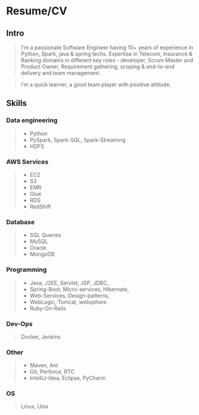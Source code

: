 # Resume/CV 
## Intro
>I'm a passionate Software Engineer having 10+ years of experience in Python, Spark, java & spring techs. Expertise in
Telecom, Insurance & Banking domains in different key roles - developer, Scrum Master and
Product Owner, Requirement gathering, scoping & end-to-end delivery and team management.

> I’m a quick learner, a good team player with positive attitude.

## Skills 
### Data engineering
> * Python
> * PySpark, Spark-SQL, Spark-Streaming
> * HDFS

### AWS Services
> * EC2 
> * S3 
> * EMR 
> * Glue 
> * RDS 
> * RedShift 

### Database
> * SQL Queries
> * MySQL
> * Oracle
> * MongoDB  

### Programming 
> * Java, J2EE, Servlet, JSP, JDBC, 
> * Spring-Boot, Micro-services, Hibernate, 
> * Web-Services, Design-patterns, 
> * WebLogic, Tomcat, websphere
> * Ruby-On-Rails

### Dev-Ops
> Docker, Jenkins

### Other
> * Maven, Ant
> * Git, Perforce, RTC
> * IntelliJ-Idea, Eclipse, PyCharm

### OS
> Linux, Unix
 


